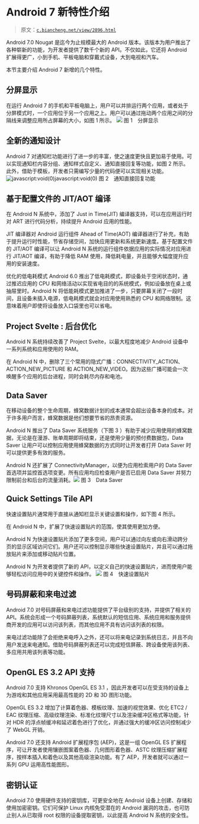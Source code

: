 # Android 7 新特性介绍

> 原文：[`c.biancheng.net/view/2896.html`](http://c.biancheng.net/view/2896.html)

Android 7.0 Nougat 是迄今为止规模最大的 Android 版本。该版本为用户推出了各种崭新的功能，为开发者提供了数千个新的 API。不仅如此，它还将 Android 扩展得更广，小到手机、平板电脑和穿戴式设备，大到电视和汽车。

本节主要介绍 Android 7 新增的几个特性。

## 分屏显示

在运行 Android 7 的手机和平板电脑上，用户可以并排运行两个应用，或者处于分屏模式时，一个应用位于另一个应用之上。用户可以通过拖动两个应用之间的分隔线来调整应用所占屏幕的大小，如图 1 所示。
![](img/7824440f42eaaef4b42e19bc02a13d73.png)
图 1　分屏显示

## 全新的通知设计

Android 7 对通知栏功能进行了进一步的丰富，使之速度更快且更加易于使用。可以实现通知栏内容分组、通知样式自定义、通知直接回复等功能，如图 2 所示。此外，借助于模板，开发者只需编写少量的代码便可以实现相关功能。![javascript:void(0)javascript:void(0)](img/48414b7713b13eebb2a09628eebfb451.png)
图 2　通知直接回复功能

## 基于配置文件的 JIT/AOT 编译

在 Android N 系统中，添加了 Just in Time(JIT) 编译器支持，可以在应用运行时对 ART 进行代码分析，持续提升 Android 应用的性能。

JIT 编译器对 Android 运行组件 Ahead of Time(AOT) 编译器进行了补充，有助于提升运行时性能，节省存储空间，加快应用更新和系统更新速度。基于配置文件的 JIT/AOT 编译可以让 Android N 系统的运行组件依据应用的实际情况对应用进行 JIT/AOT 编译，有助于降低 RAM 使用，降低耗电量，并且能够大幅度提升应用的安装速度。

优化的低电耗模式 Android 6.0 推出了低电耗模式，即设备处于空闲状态时，通过推迟应用的 CPU 和网络活动以实现省电目的的系统模式，例如设备放在桌上或抽屉里时。Android N 将低能耗模式更加推进了一步，只要屏幕关闭了一段时间，且设备未插入电源，低电耗模式就会对应用使用熟悉的 CPU 和网络限制。这意味着用户即使将设备放入口袋里也可以省电。

## Project Svelte : 后台优化

Android N 系统持续改善了 Project Svelte，以最大程度地减少 Android 设备中一系列系统和应用使用的 RAM。

在 Android N 中，删除了三个常用的隐式广播：CONNECTIVITY_ACTION、ACTION_NEW_PICTURE 和 ACTION_NEW_VIDEO。因为这些广播可能会一次唤醒多个应用的后台进程，同时会耗尽内存和电池。

## Data Saver

在移动设备的整个生命周期，蜂窝数据计划的成本通常会超出设备本身的成本。对于许多用户而言，蜂窝数据是他们想要节省的昂贵资源。

Android N 推出了 Data Saver 系统服务（下图 3 ）有助于减少应用使用的蜂窝数据，无论是在漫游、账单周期即将结束，还是使用少量的预付费数据包，Data Saver 让用户可以控制应用使用蜂窝数据的方式同时让开发者打开 Data Saver 时可以提供更多有效的服务。

Android N 还扩展了 ConnectivityManager，以便为应用检索用户的 Data Saver 首选项并监控首选项变更。所有应用均应检查用户是否已启用 Data Saver 并努力限制前台和后台的流量消耗。![](img/e2308e97cfdcc8091113cd540ef4359c.png)
图 3　Data Saver

## Quick Settings Tile API

快速设置贴片通常用于直接从通知栏显示关键设置和操作，如下图 4 所示。

在 Android N 中，扩展了快速设置贴片的范围，使其使用更加方便。

Android N 为快速设置贴片添加了更多空间，用户可以通过向左或向右滑动跨分页的显示区域访问它们。用户还可以控制显示哪些快速设置贴片，并且可以通过拖放贴片来添加或移动贴片位置。

Android N 为开发者提供了新的 API，以定义自己的快速设置贴片，进而使用户能够轻松访问应用中的关键控件和操作。
![](img/bbc79c7aa60cc1a7c5c524fb4dc860f7.png)
图 4　快速设置贴片

## 号码屏蔽和来电过滤

Android 7.0 对号码屏蔽和来电过滤功能提供了平台级别的支持，并提供了相关的 API。系统会形成一个号码屏蔽列表，系统默认的短信应用、系统应用和服务提供商开发的应用可以访问该列表，而其他应用不具有访问该列表的权限。

来电过滤功能除了会拒绝来电呼入之外，还可以将来电记录到系统日志，并且不向用户发送来电通知。借助号码屏蔽列表还可以完成短信屏蔽、跨设备使用该列表、多应用共用该列表等功能。

## OpenGL ES 3.2 API 支持

Android 7.0 支持 Khronos OpenGL ES 3.1 ，因此开发者可以在受支持的设备上为游戏和其他应用采用最高性能的 2D 和 3D 图形功能。

OpenGL ES 3.2 增加了计算着色器、模板纹理、加速的视觉效果、优化 ETC2 / EAC 纹理压缩、高级纹理渲染、标准化纹理尺寸以及渲染缓冲区格式等功能，针对 HDR 的浮点帧缓冲和延迟着色进行了优化，并通过强大的缓冲区访问控制减少了 WebGL 开销。

Android 7.0 还支持 Android 扩展程序包 (AEP)，这是一组 OpenGL ES 扩展程序，可让开发者使用镶嵌图案着色器、几何图形着色器、ASTC 纹理压缩扩展程序，按样本插入和着色以及其他高级渲染功能。有了 AEP，开发者就可以通过一系列 GPU 运用高性能图形。

## 密钥认证

Android 7.0 使用硬件支持的密钥库，可更安全地在 Android 设备上创建、存储和使用加密密钥。它们可保护 Linux 内核免受潜在的 Android 漏洞的攻击，也可防止别人从已取得 root 权限的设备提取密钥，以此提高 Android N 系统的安全性。
